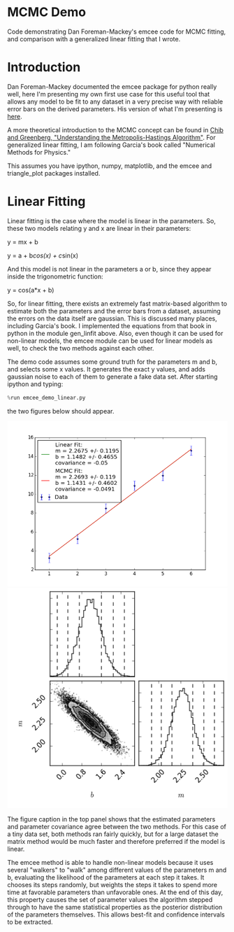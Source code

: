 # MCMC Demo
Code demonstrating Dan Foreman-Mackey's emcee code for MCMC fitting, and comparison with a generalized linear fitting that I wrote.

# Introduction

Dan Foreman-Mackey documented the emcee package for python really well, here I'm presenting my own first use case for this useful tool that allows any model to be fit to any dataset in a very precise way with reliable error bars on the derived parameters. His version of what I'm presenting is [here](http://dan.iel.fm/emcee/current/user/line/).

A more theoretical introduction to the MCMC concept can be found in [Chib and Greenberg, "Understanding the Metropolis-Hastings Algorithm"](http://streaming.stat.iastate.edu/~stat444x_B/Literature/ChibGreenberg.pdf). For generalized linear fitting, I am following Garcia's book called "Numerical Methods for Physics."

This assumes you have ipython, numpy, matplotlib, and the emcee and triangle_plot packages installed.

# Linear Fitting

Linear fitting is the case where the model is linear in the parameters. So, these two models relating y and x are linear in their parameters:

y = mx + b

y = a + b*cos(x) + c*sin(x)

And this model is not linear in the parameters a or b, since they appear inside the trigonometric function:

y = cos(a*x + b)

So, for linear fitting, there exists an extremely fast matrix-based algorithm to estimate both the parameters and the error bars from a dataset, assuming the errors on the data itself are gaussian. This is discussed many places, including Garcia's book. I implemented the equations from that book in python in the module gen_linfit above. Also, even though it can be used for non-linear models, the emcee module can be used for linear models as well, to check the two methods against each other.

The demo code assumes some ground truth for the parameters m and b, and selects some x values. It generates the exact y values, and adds gaussian noise to each of them to generate a fake data set. After starting ipython and typing:

```python
%run emcee_demo_linear.py
```

the two figures below should appear.

![Best Fit](emcee_demo_bestfit.png?raw=true)
![Best Fit](emcee_demo_triangleplot.png?raw=true)

The figure caption in the top panel shows that the estimated parameters and parameter covariance agree between the two methods. For this case of a tiny data set, both methods ran fairly quickly, but for a large dataset the matrix method would be much faster and therefore preferred if the model is linear.

The emcee method is able to handle non-linear models because it uses several "walkers" to "walk" among different values of the parameters m and b, evaluating the likelihood of the parameters at each step it takes. It chooses its steps randomly, but weights the steps it takes to spend more time at favorable parameters than unfavorable ones. At the end of this day, this property causes the set of parameter values the algorithm stepped through to have the same statistical properties as the posterior distribution of the parameters themselves. This allows best-fit and confidence intervals to be extracted.
